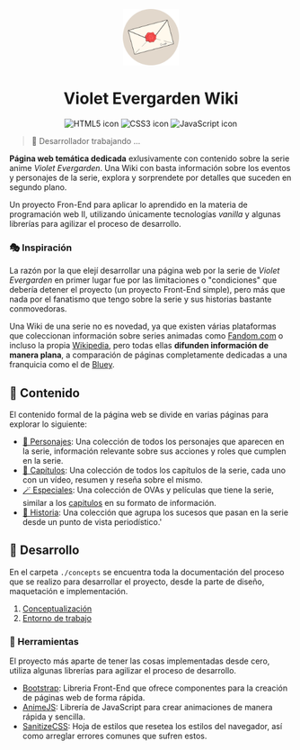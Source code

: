 <p align='center'>
    <img alt='Violet Evergarden Wiki - FavIcon' src='./assets/favicon.svg' width='100' height='100'/>
</p>
<h1 align='center'>Violet Evergarden Wiki</h1>
<p align='center'>
    <img alt='HTML5 icon' src='https://img.shields.io/badge/html5-%23E34F26.svg?style=for-the-badge&logo=html5&logoColor=white'/>
    <img alt='CSS3 icon' src='https://img.shields.io/badge/css3-%231572B6.svg?style=for-the-badge&logo=css3&logoColor=white'/>
    <img alt='JavaScript icon' src='https://img.shields.io/badge/javascript-%23323330.svg?style=for-the-badge&logo=javascript&logoColor=%23F7DF1E'/>
</p>

> 🚧 Desarrollador trabajando ...

**Página web temática dedicada** exlusivamente con contenido sobre la serie anime _Violet Evergarden_. Una Wiki con basta información sobre los eventos y personajes de la serie, explora y sorprendete por detalles que suceden en segundo plano.

Un proyecto Fron-End para aplicar lo aprendido en la materia de programación web II, utilizando únicamente tecnologías _vanilla_ y algunas librerías para agilizar el proceso de desarrollo.

### 🎭 Inspiración

La razón por la que elejí desarrollar una página web por la serie de _Violet Evergarden_ en primer lugar fue por las limitaciones o "condiciones" que debería detener el proyecto (un proyecto Front-End simple), pero más que nada por el fanatismo que tengo sobre la serie y sus historias bastante conmovedoras.

Una Wiki de una serie no es novedad, ya que existen várias plataformas que coleccionan información sobre series animadas como [Fandom.com](https://www.fandom.com/) o incluso la propia [Wikipedia](https://es.wikipedia.org/), pero todas ellas **difunden información de manera plana**, a comparación de páginas completamente dedicadas a una franquicia como el de [Bluey](https://espanol.bluey.tv/ver/).

## 🎯 Contenido

El contenido formal de la página web se divide en varias páginas para explorar lo siguiente:

- [👤 Personajes](): Una colección de todos los personajes que aparecen en la serie, información relevante sobre sus acciones y roles que cumplen en la serie.
- [📼 Capítulos](): Una colección de todos los capítulos de la serie, cada uno con un vídeo, resumen y reseña sobre el mismo.
- [🪄 Especiales](): Una colección de OVAs y películas que tiene la serie, similar a los [capitulos]() en su formato de información.
- [📙 Historia](): Una colección que agrupa los sucesos que pasan en la serie desde un punto de vista periodístico.'

## 🚀 Desarrollo

En el carpeta `./concepts` se encuentra toda la documentación del proceso que se realizo para desarrollar el proyecto, desde la parte de diseño, maquetación e implementación.

1. [Conceptualización](./docs/1_Conceptalizacion.md)
1. [Entorno de trabajo](./docs/2_Entorno_de_trabajo.md)

### 🧰 Herramientas

El proyecto más aparte de tener las cosas implementadas desde cero, utiliza algunas librerías para agilizar el proceso de desarrollo.

- [Bootstrap](https://getbootstrap.com/): Libreria Front-End que ofrece componentes para la creación de páginas web de forma rápida.
- [AnimeJS](https://animejs.com/): Librería de JavaScript para crear animaciones de manera rápida y sencilla.
- [SanitizeCSS](https://github.com/csstools/sanitize.css): Hoja de estilos que resetea los estilos del navegador, así como arreglar errores comunes que sufren estos.
